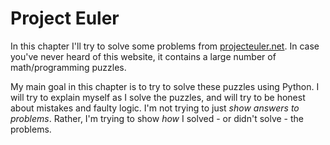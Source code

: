 # Project Euler

In this chapter I'll try to solve some problems from
[projecteuler.net](https://projecteuler.net/).
In case you've never heard of this website,
it contains a large number of math/programming puzzles.

My main goal in this chapter is to try to solve these puzzles
using Python. I will try to explain myself as I solve the puzzles, and will try to be honest about mistakes and
faulty logic. I'm not trying to just *show answers to problems*. Rather, I'm trying to show *how* I solved - or didn't solve - the problems.